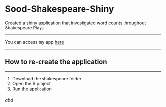 # Sood-Shakespeare-Shiny
Created a shiny application that investigated word counts throughout Shakespeare Plays

<hr>

You can access my app [here](https://asood3.shinyapps.io/Sood_ProblemSet3/)

<hr>

## How to re-create the application
<hr>

1. Download the shakespeare folder
2. Open the R project
3. Run the application

<h6>abd</h6>
